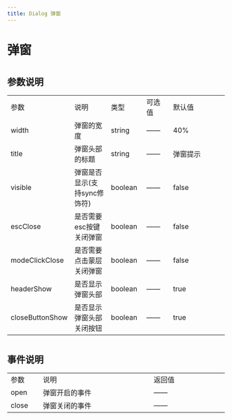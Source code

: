 ```yaml
---
title: Dialog 弹窗
---
```


# 弹窗 

<ClientOnly>
  <dialog-demo></dialog-demo>
</ClientOnly>

#
<h2>参数说明</h2> 
<table width="100%">
    <tr>
        <td width="80">
                参数
        </td>
        <td width="150">
                说明
        </td>
        <td width="80">
                类型
        </td>
        <td width="80">
                可选值
        </td>
        <td width="300">
                默认值
        </td>
    </tr>
    <tr>
        <td>
                width
        </td>
        <td>
                弹窗的宽度
        </td>
        <td>
               string
        </td>
        <td>
                ——
        </td>
        <td>
               40%
        </td>
    </tr>
    <tr>
        <td>
                title
        </td>
        <td>
                弹窗头部的标题
        </td>
        <td>
                string
        </td>
        <td>
                ——
        </td>
        <td>
               弹窗提示
        </td>
    </tr>
    <tr>
        <td>
                visible
        </td>
        <td>
                弹窗是否显示(支持sync修饰符)
        </td>
        <td>
                boolean
        </td>
        <td>
                ——
        </td>
        <td>
                false
        </td>
    </tr>
    <tr>
        <td>
                escClose
        </td>
        <td>
                是否需要esc按键关闭弹窗
        </td>
        <td>
                boolean
        </td>
        <td>
                ——
        </td>
        <td>
               false
        </td>
    </tr>
    <tr>
        <td>
                modeClickClose
        </td>
        <td>
                是否需要点击蒙层关闭弹窗
        </td>
        <td>
                boolean
        </td>
        <td>
                ——
        </td>
        <td>
               false
        </td>
    </tr>
    <tr>
        <td>
                headerShow
        </td>
        <td>
                是否显示弹窗头部
        </td>
        <td>
                boolean
        </td>
        <td>
                ——
        </td>
        <td>
                true
        </td>
    </tr>
    <tr>
        <td>
                closeButtonShow
        </td>
        <td>
                是否显示弹窗头部关闭按钮
        </td>
        <td>
                boolean
        </td>
        <td>
                ——
        </td>
        <td>
                true
        </td>
    </tr>
</table>



#

<h2>事件说明</h2> 
<table width="100%">
    <tr>
        <td  width="80">
                参数
        </td>
        <td width="500">
                说明
        </td>
        <td width="300">
                返回值
        </td>
    </tr>
    <tr>
        <td >
                open
        </td>
        <td >
                弹窗开启的事件
        </td>
        <td >
                ——
        </td>
    </tr>
    <tr>
        <td >
                close
        </td>
        <td >
                弹窗关闭的事件
        </td>
        <td >
                ——
        </td>
    </tr>
  
    
</table>